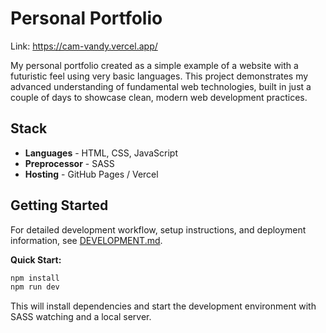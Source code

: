 # Personal Portfolio

Link: <https://cam-vandy.vercel.app/>

My personal portfolio created as a simple example of a website with a futuristic feel using very basic languages. This project demonstrates my advanced understanding of fundamental web technologies, built in just a couple of days to showcase clean, modern web development practices.

## Stack

- **Languages** - HTML, CSS, JavaScript
- **Preprocessor** - SASS
- **Hosting** - GitHub Pages / Vercel

## Getting Started

For detailed development workflow, setup instructions, and deployment information, see [DEVELOPMENT.md](DEVELOPMENT.md).

**Quick Start:**

```bash
npm install
npm run dev
```

This will install dependencies and start the development environment with SASS watching and a local server.
